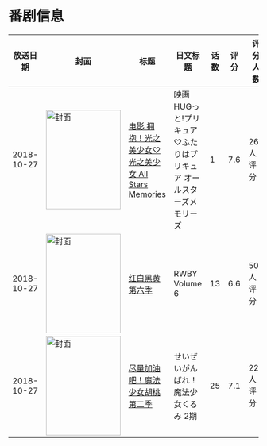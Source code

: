 # 番剧信息

|放送日期|封面|标题|日文标题|话数|评分|评分人数|
|---|---|---|---|---|---|---|
|2018-10-27|<img src="//lain.bgm.tv/pic/cover/c/bb/74/240583_T5pNJ.jpg" alt="封面" style="width:150px;height:200px;object-fit:cover;">|[电影 拥抱！光之美少女♡光之美少女 All Stars Memories](https://bangumi.tv/subject/240583)|映画 HUGっと!プリキュア♡ふたりはプリキュア オールスターズメモリーズ|1|7.6|262人评分|
|2018-10-27|<img src="//lain.bgm.tv/pic/cover/c/38/6d/256155_Bp3Y1.jpg" alt="封面" style="width:150px;height:200px;object-fit:cover;">|[红白黑黄 第六季](https://bangumi.tv/subject/256155)|RWBY Volume 6|13|6.6|501人评分|
|2018-10-27|<img src="//lain.bgm.tv/pic/cover/c/b1/bc/256948_W96G1.jpg" alt="封面" style="width:150px;height:200px;object-fit:cover;">|[尽量加油吧！魔法少女胡桃 第二季](https://bangumi.tv/subject/256948)|せいぜいがんばれ！魔法少女くるみ 2期|25|7.1|22人评分|

